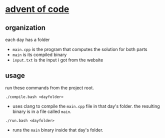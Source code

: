 # [advent of code](https://adventofcode.com/)

## organization
each day has a folder
- `main.cpp` is the program that computes the solution for both parts
- `main` is its compiled binary
- `input.txt` is the input i got from the website

## usage
run these commands from the project root.

```
./compile.bash <dayfolder>
```
- uses clang to compile the `main.cpp` file in that day's folder. 
the resulting binary is in a file called `main`.

```
./run.bash <dayfolder>
```
- runs the `main` binary inside that day's folder.